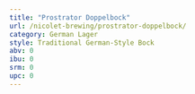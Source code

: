 ```yaml
---
title: "Prostrator Doppelbock"
url: /nicolet-brewing/prostrator-doppelbock/
category: German Lager
style: Traditional German-Style Bock
abv: 0
ibu: 0
srm: 0
upc: 0
---
```


